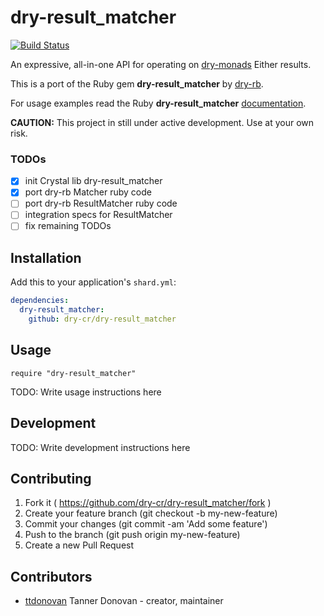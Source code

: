 [travis]: https://travis-ci.org/dry-cr/dry-result_matcher

# dry-result_matcher

[![Build Status](https://travis-ci.org/dry-cr/dry-result_matcher.svg?branch=master)](travis)

An expressive, all-in-one API for operating on [dry-monads](https://github.com/dry-cr/dry-monads) Either results.

This is a port of the Ruby gem **dry-result_matcher** by [dry-rb](http://dry-rb.org/).

For usage examples read the Ruby **dry-result_matcher** [documentation](http://dry-rb.org/gems/dry-result_matcher/).

**CAUTION:** This project in still under active development. Use at your own risk.

### TODOs

- [x] init Crystal lib dry-result_matcher
- [x] port dry-rb Matcher ruby code
- [ ] port dry-rb ResultMatcher ruby code
- [ ] integration specs for ResultMatcher
- [ ] fix remaining TODOs

## Installation


Add this to your application's `shard.yml`:

```yaml
dependencies:
  dry-result_matcher:
    github: dry-cr/dry-result_matcher
```


## Usage


```crystal
require "dry-result_matcher"
```


TODO: Write usage instructions here

## Development

TODO: Write development instructions here

## Contributing

1. Fork it ( https://github.com/dry-cr/dry-result_matcher/fork )
2. Create your feature branch (git checkout -b my-new-feature)
3. Commit your changes (git commit -am 'Add some feature')
4. Push to the branch (git push origin my-new-feature)
5. Create a new Pull Request

## Contributors

- [ttdonovan](https://github.com/ttdonovan) Tanner Donovan - creator, maintainer
